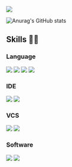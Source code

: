 <img src="https://capsule-render.vercel.app/api?type=Waving&color=gradient&height=200&section=header&text=「%20jang%20eun%20gye%20」&fontSize=40&animation=fadeIn&fontAlignY=40" />

![Anurag's GitHub stats](https://github-readme-stats.vercel.app/api?username=jangeungye&show_icons=true&theme=radical)


## Skills 🧑‍💻

<!--
**jangeungue/jangeungue** is a ✨ _special_ ✨ repository because its `README.md` (this file) appears on your GitHub profile.

Here are some ideas to get you started:

- 🔭 I’m currently working on ...
- 🌱 I’m currently learning ...
- 👯 I’m looking to collaborate on ...
- 🤔 I’m looking for help with ...
- 💬 Ask me about ...
- 📫 How to reach me: ...
- 😄 Pronouns: ...
- ⚡ Fun fact: ...
-->
### Language
<img src="https://img.shields.io/badge/C-A8B9CC?style=flat-circle&logo=C&logoColor=white"/> <img src="https://img.shields.io/badge/C%23-512BD4?style=flat-circle&logo=csharp&logoColor=white"/> <img src="https://img.shields.io/badge/C++-00599C?style=flat-circle&logo=cplusplus&logoColor=white"/> <img src="https://img.shields.io/badge/Python-3776AB?style=flat-circle&logo=python&logoColor=white"/>

### IDE
<img src="https://img.shields.io/badge/Visual Studio-5C2D91?style=flat-circle&logo=visualstudio&logoColor=white"/> <img src="https://img.shields.io/badge/Visual Studio Code-007ACC?style=flat-circle&logo=visualstudiocode&logoColor=white"/>

### VCS
<img src="https://img.shields.io/badge/Github-9146FF?style=flat-circle&logo=github&logoColor=white"/> <img src="https://img.shields.io/badge/Git-FF4500?style=flat-circle&logo=git&logoColor=white"/>

### Software
<img src="https://img.shields.io/badge/Unity-000000?style=flat-circle&logo=unity&logoColor=white"/> <img src="https://img.shields.io/badge/Unreal Engine-0E1128?style=flat-circle&logo=unrealengine&logoColor=white"/>
